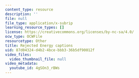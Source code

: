 ```yaml
---
content_type: resource
description: ''
file: null
file_type: application/x-subrip
learning_resource_types: []
license: https://creativecommons.org/licenses/by-nc-sa/4.0/
ocw_type: OCWFile
resourcetype: Other
title: Rejected Energy captions
uid: 87d04324-d4b2-4bce-bbb3-36b5df90012f
video_files:
  video_thumbnail_file: null
video_metadata:
  youtube_id: 4gSOn3_rBWs
---
```

